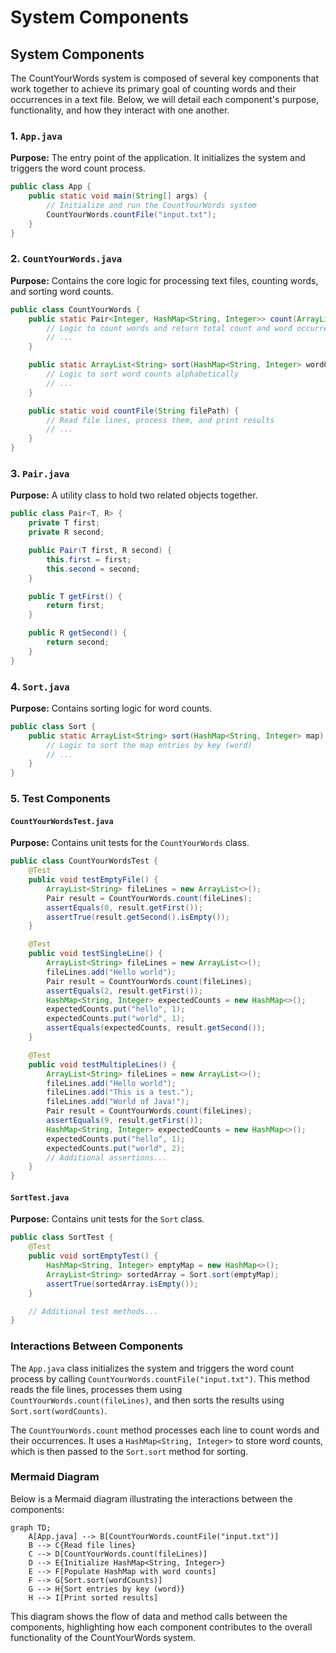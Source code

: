 # System Components

## System Components

The CountYourWords system is composed of several key components that work together to achieve its primary goal of counting words and their occurrences in a text file. Below, we will detail each component's purpose, functionality, and how they interact with one another.

### 1. `App.java`
**Purpose:** The entry point of the application. It initializes the system and triggers the word count process.
```java
public class App {
    public static void main(String[] args) {
        // Initialize and run the CountYourWords system
        CountYourWords.countFile("input.txt");
    }
}
```

### 2. `CountYourWords.java`
**Purpose:** Contains the core logic for processing text files, counting words, and sorting word counts.
```java
public class CountYourWords {
    public static Pair<Integer, HashMap<String, Integer>> count(ArrayList<String> fileLines) {
        // Logic to count words and return total count and word occurrences
        // ...
    }

    public static ArrayList<String> sort(HashMap<String, Integer> wordCounts) {
        // Logic to sort word counts alphabetically
        // ...
    }

    public static void countFile(String filePath) {
        // Read file lines, process them, and print results
        // ...
    }
}
```

### 3. `Pair.java`
**Purpose:** A utility class to hold two related objects together.
```java
public class Pair<T, R> {
    private T first;
    private R second;

    public Pair(T first, R second) {
        this.first = first;
        this.second = second;
    }

    public T getFirst() {
        return first;
    }

    public R getSecond() {
        return second;
    }
}
```

### 4. `Sort.java`
**Purpose:** Contains sorting logic for word counts.
```java
public class Sort {
    public static ArrayList<String> sort(HashMap<String, Integer> map) {
        // Logic to sort the map entries by key (word)
        // ...
    }
}
```

### 5. Test Components

#### `CountYourWordsTest.java`
**Purpose:** Contains unit tests for the `CountYourWords` class.
```java
public class CountYourWordsTest {
    @Test
    public void testEmptyFile() {
        ArrayList<String> fileLines = new ArrayList<>();
        Pair result = CountYourWords.count(fileLines);
        assertEquals(0, result.getFirst());
        assertTrue(result.getSecond().isEmpty());
    }

    @Test
    public void testSingleLine() {
        ArrayList<String> fileLines = new ArrayList<>();
        fileLines.add("Hello world");
        Pair result = CountYourWords.count(fileLines);
        assertEquals(2, result.getFirst());
        HashMap<String, Integer> expectedCounts = new HashMap<>();
        expectedCounts.put("hello", 1);
        expectedCounts.put("world", 1);
        assertEquals(expectedCounts, result.getSecond());
    }

    @Test
    public void testMultipleLines() {
        ArrayList<String> fileLines = new ArrayList<>();
        fileLines.add("Hello world");
        fileLines.add("This is a test.");
        fileLines.add("World of Java!");
        Pair result = CountYourWords.count(fileLines);
        assertEquals(9, result.getFirst());
        HashMap<String, Integer> expectedCounts = new HashMap<>();
        expectedCounts.put("hello", 1);
        expectedCounts.put("world", 2);
        // Additional assertions...
    }
}
```

#### `SortTest.java`
**Purpose:** Contains unit tests for the `Sort` class.
```java
public class SortTest {
    @Test
    public void sortEmptyTest() {
        HashMap<String, Integer> emptyMap = new HashMap<>();
        ArrayList<String> sortedArray = Sort.sort(emptyMap);
        assertTrue(sortedArray.isEmpty());
    }

    // Additional test methods...
}
```

### Interactions Between Components

The `App.java` class initializes the system and triggers the word count process by calling `CountYourWords.countFile("input.txt")`. This method reads the file lines, processes them using `CountYourWords.count(fileLines)`, and then sorts the results using `Sort.sort(wordCounts)`.

The `CountYourWords.count` method processes each line to count words and their occurrences. It uses a `HashMap<String, Integer>` to store word counts, which is then passed to the `Sort.sort` method for sorting.

### Mermaid Diagram

Below is a Mermaid diagram illustrating the interactions between the components:

```mermaid
graph TD;
    A[App.java] --> B[CountYourWords.countFile("input.txt")]
    B --> C{Read file lines}
    C --> D[CountYourWords.count(fileLines)]
    D --> E{Initialize HashMap<String, Integer>}
    E --> F[Populate HashMap with word counts]
    F --> G[Sort.sort(wordCounts)]
    G --> H{Sort entries by key (word)}
    H --> I[Print sorted results]
```

This diagram shows the flow of data and method calls between the components, highlighting how each component contributes to the overall functionality of the CountYourWords system.